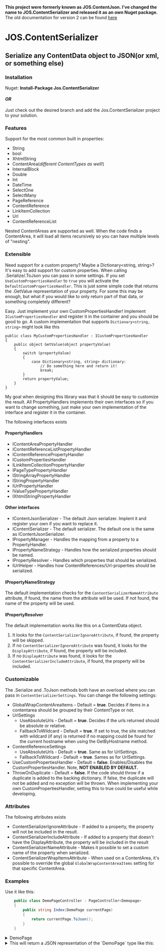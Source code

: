 **This project were formerly known as JOS.ContentJson. I've changed the name to JOS.ContentSerializer and released it as an own Nuget package.**
The old documentation for version 2 can be found [here](README.Version2.md)
# JOS.ContentSerializer

## Serialize any ContentData object to JSON(or xml, or something else)

### Installation
Nuget: **Install-Package Jos.ContentSerializer**
#### *OR*
Just check out the desired branch and add the Jos.ContentSerializer project to your solution.

### Features

Support for the most common built in properties:
-  String
-  bool
-  XhtmlString
-  ContentArea(*different ContentTypes as well!*)
-  InternalBlock
-  Double
-  Int
-  DateTime
-  SelectOne
-  SelectMany
-  PageReference
-  ContentReference
-  LinkItemCollection
-  Url
-  ContentReferenceList

Nested ContentAreas are supported as well. When the code finds a ContentArea, it will load all items recursively so you can have multiple levels of "nesting".

### Extensible
Need support for a custom property? Maybe a Dictionary<string, string>?
It's easy to add support for custom properties.
When calling .Serialize/.ToJson you can pass in some settings. If you set ```UseCustomPropertiesHandler``` to ```true``` you will activate the ```DefaultCustomPropertiesHandler```. This is just some simple code that returns the .GetValue representation of your property. For some this may be enough, but what if you would like to only return part of that data, or something completely different?

Easy. Just implement your own CustomPropertiesHandler!
Implement ```ICustomPropertiesHandler``` and register it in the container and you should be good to go.
A custom implementation that supports ```Dictionary<string, string>``` might look like this

```
public class MyCustomPropertiesHandler : ICustomPropertiesHandler
{
    public object GetValue(object propertyValue)
    {
        switch (propertyValue)
        {
            case Dictionary<string, string> dictionary:
                // Do something here and return it!
                break;
        }
        return propertyValue;
    }
}

```
My goal when designing this library was that it should be easy to customize the result. All PropertyHandlers implements their own interfaces so if you want to change something, just make your own implementation of the interface and register it in the container.

The following interfaces exists

#### PropertyHandlers

-  IContentAreaPropertyHandler
-  IContentReferenceListPropertyHandler
-  IContentReferencePropertyHandler
-  ICustomPropertiesHandler
-  ILinkItemCollectionPropertyHandler
-  IPageTypePropertyHandler
-  IStringArrayPropertyHandler
-  IStringPropertyHandler
-  IUrlPropertyHandler
-  IValueTypePropertyHandler
-  IXhtmlStringPropertyHandler

#### Other interfaces

-  IContentJsonSerializer - The default Json serializer. Implent it and register your own if you want to replace it.
-  IContentSerializer - The default serializer. The default one is the same as IContentJsonSerializer.
-  IPropertyManager - Handles the mapping from a property to a PropertyHandler.
-  IPropertyNameStrategy - Handles how the serialized properties should be named.
-  IPropertyResolver - Handles which properties that should be serialized.
-  IUrlHelper - Handles how ContentReferences/Url-properties should be serialized.

#### IPropertyNameStrategy
The default implementation checks for the ```ContentSerializerNameAttribute``` attribute, if found, the name from the attribute will be used. If not found, the name of the property will be used.

#### IPropertyResolver
The default implementation works like this on a ContentData object.
1. It looks for the ```ContentSerializerIgnoreAttribute```, if found, the property will be skipped.
2. If no ```ContentSerializerIgnoreAttribute``` was found, it looks for the ```DisplayAttribute```, if found, the property will be included.
3. If no ```DisplayAttribute``` was found, it looks for the ```ContentSerializerIncludeAttribute```, if found, the property will be included.

### Customizable
The .Serialize and .ToJson methods both have an overload where you can pass in ```ContentSerializerSettings```.
You can change the following settings:

* GlobalWrapContentAreaItems - Default = **true**.
Decides if items in a contentarea should be grouped by their ContentType or not.
* UrlSettings
    * UseAbsoluteUrls - Default = **true**.
    Decides if the urls returned should be absolute or relative.
    * FallbackToWildcard - Default = **true**.
    If set to true, the site matched with wildcard (if any) is returned if no mapping could be found for the current hostname when using the GetByHostname method.
* ContentReferenceSettings
    * UseAbsoluteUrls - Default = **true**.
    Same as for UrlSettings.
    * FallbackToWildcard - Default = **true**.
    Sames as for UrlSettings.
* UseCustomPropertiesHandler - Default = **false**.
Enables/Disables the CustomPropertiesHandler. Note, **NOT ENABLED BY DEFAULT.**
* ThrowOnDuplicate - Default = **false**.
If the code should throw if a duplicate is added to the backing dictionary. If false, the duplicate will not be added and no exception will be thrown. When implementing your own CustomPropertiesHandler, setting this to true could be useful while developing.

### Attributes
The following attributes exists

- ContentSerializerIgnoreAttribute - If added to a property, the property will not be included in the result.
- ContentSerializerIncludeAttribute - If added to a property that doesn't have the DisplayAttribute, the property will be included in the result
- ContentSerializerNameAttribute - Makes it possible to set a custom name of the property when serialized.
- ContentSerializerWrapItemsAttribute - When used on a ContentArea, it's possible to override the global ```GlobalWrapContentAreaItems``` setting for that specific ContentArea.

### Examples

Use it like this:
```c#
    public class DemoPageController : PageController<Demopage>
    {
        public string Index(DemoPage currentPage)
        {
            return currentPage.ToJson();
        }
    }
```

<details>
    <summary>DemoPage</summary>

```c#
    [ContentType(DisplayName = "DemoPage", GUID = "a6762bfb-973b-41c1-acf8-7d26567cd71d")]
    public class DemoPage : PageData
    {
        [CultureSpecific]
        [Display(
            Name = "String",
            GroupName = SystemTabNames.Content,
            Order = 100)]
        public virtual string String { get; set; }

        [CultureSpecific]
        [Display(
            Name = "ContentArea",
            GroupName = SystemTabNames.Content,
            Order = 200)]
        public virtual ContentArea MainContentArea { get; set; }

        [CultureSpecific]
        [Display(
            Name = "Degrees",
            GroupName = SystemTabNames.Content,
            Order = 300)]
        public virtual double Degrees { get; set; }

        [CultureSpecific]
        [Display(
            Name = "Int",
            GroupName = SystemTabNames.Content,
            Order = 400)]
        public virtual int Int { get; set; }

        [CultureSpecific]
        [Display(
            Name = "Date",
            GroupName = SystemTabNames.Content,
            Order = 500)]
        public virtual DateTime DateTime { get; set; }

        [CultureSpecific]
        [Display(
            Name = "Bool",
            GroupName = SystemTabNames.Content,
            Order = 600)]
        public virtual bool Bool { get; set; }

        [CultureSpecific]
        [Display(
            Name = "PageType",
            GroupName = SystemTabNames.Content,
            Order = 700)]
        public virtual PageType PageType { get; set; }

        [CultureSpecific]
        [Display(
            Name = "ContentReference",
            GroupName = SystemTabNames.Content,
            Order = 800)]
        public virtual ContentReference ContentReference { get; set; }

        [CultureSpecific]
        [Display(
            Name = "PageReference",
            GroupName = SystemTabNames.Content,
            Order = 900)]
        public virtual PageReference PageReference { get; set; }

        [CultureSpecific]
        [Display(
            Name = "Url",
            GroupName = SystemTabNames.Content,
            Order = 1000)]
        public virtual Url Url { get; set; }

        [Display(
            Name = "InternalBlock",
            GroupName = SystemTabNames.Content,
            Order = 1100)]
        public virtual VimeoVideoBlock InternalBlock { get; set; }

        [Display(
            Name = "ContentReferenceList",
            GroupName = SystemTabNames.Content,
            Order = 1200)]
        public virtual IList<ContentReference> ContentReferenceList { get; set; }

        [Display(
            Name = "XhtmlString",
            GroupName = SystemTabNames.Content,
            Order = 1300)]
        public virtual XhtmlString XhtmlString { get; set; }

        [Display(
            Name = "LinkItemCollection",
            GroupName = SystemTabNames.Content,
            Order = 1400)]
        public virtual LinkItemCollection LinkItemCollection { get; set; }

        [Display(
            Name = "SelectOne",
            GroupName = SystemTabNames.Content,
            Order = 1500)]
        [SelectOne(SelectionFactoryType = typeof(ContactPageSelectionFactory))]
        public virtual string SelectOne { get; set; }

        [Display(
            Name = "SelectMany",
            GroupName = SystemTabNames.Content,
            Order = 1600)]
        [SelectMany(SelectionFactoryType = typeof(ContactPageSelectionFactory))]
        public virtual string SelectMany { get; set; }
    }
```
</details>
<details>
<summary>This will return a JSON representation of the `DemoPage` type like this:</summary>

```javascript
{
	"string": "This is a string",
	"mainContentArea": {
		"vimeoVideoBlock": [{
			"name": "Josef"
		}]
	},
	"degrees": 133.7,
	"int": 1337,
	"dateTime": "2017-05-18T00:00:00+02:00",
	"bool": true,
	"pageType": "DemoPage",
	"contentReference": "http://localhost:52467/about-us/management/",
	"pageReference": "http://localhost:52467/alloy-plan/download-alloy-plan/",
	"url": "http://localhost:52467/globalassets/alloy-meet/alloymeet.png",
	"internalBlock": {
		"name": "Josef is my name",
		"mainContentArea": {
			"youtubeVideoBlock": [{
				"name": "I am a youtube block"
			}]
		}
	},
	"contentReferenceList": ["http://localhost:52467/search/", "http://localhost:52467/alloy-meet/"],
	"xhtmlString": "<p>I am a xhtmlstring, do you like it?</p>\n<p>Im <strong>bold not <em>bald</em></strong></p>",
	"linkItemCollection": [{
		"href": "http://localhost:52467/alloy-plan/?query=any",
		"title": "Josef Ottossons sida",
		"target": "_blank",
		"text": "Josef Ottosson"
	}, {
		"href": "https://josef.guru",
		"title": "External link",
		"target": "_blank",
		"text": "External"
	}, {
		"href": "mailto:i@josef.guru",
		"title": "Email link",
		"target": null,
		"text": "Email"
	}],
	"selectOne": [{
		"selected": false,
		"text": "Amar Gupta",
		"value": "34"
	}, {
		"selected": false,
		"text": "Fiona Miller",
		"value": "33"
	}, {
		"selected": true,
		"text": "Michelle Hernandez",
		"value": "30"
	}, {
		"selected": false,
		"text": "Robert Carlsson",
		"value": "32"
	}, {
		"selected": false,
		"text": "Todd Slayton",
		"value": "31"
	}],
	"selectMany": [{
		"selected": false,
		"text": "Amar Gupta",
		"value": "34"
	}, {
		"selected": true,
		"text": "Fiona Miller",
		"value": "33"
	}, {
		"selected": false,
		"text": "Michelle Hernandez",
		"value": "30"
	}, {
		"selected": false,
		"text": "Robert Carlsson",
		"value": "32"
	}, {
		"selected": false,
		"text": "Todd Slayton",
		"value": "31"
	}]
}
```
</details>
